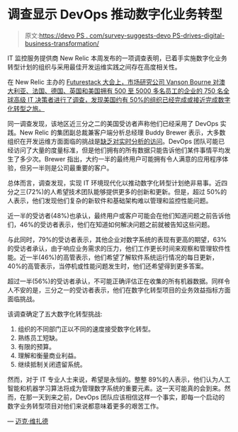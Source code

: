 # 调查显示 DevOps 推动数字化业务转型

> 原文:[https://devo PS . com/survey-suggests-devo PS-drives-digital-business-transformation/](https://devops.com/survey-suggests-devops-drives-digital-business-transformation/)

IT 监控服务提供商 New Relic 本周发布的一项调查表明，已着手实施数字化业务转型计划的组织与采用最佳开发运维实践之间存在高度相关性。

在 New Relic 主办的 [Futurestack 大会上，市场研究公司 Vanson Bourne 对澳大利亚、法国、德国、英国和美国拥有 500 至 5000 多名员工的企业的 750 名全球高级 IT 决策者进行了调查，发现美国约有 50%的组织已经完成或接近完成数字化转型之旅。](https://newrelic.com/futurestack)

同一调查发现，该地区近三分之二的美国受访者声称他们已经采用了 DevOps 实践。New Relic 的集团副总裁兼客户端分析总经理 Buddy Brewer 表示，大多数组织在开发运维方面面临的挑战是[缺乏对实时分析的访问](https://devops.com/new-relic-extends-observability-reach-and-scope/)。DevOps 团队可能已经访问了大量的度量标准，但是他们拥有的所有数据只能告诉他们某件事情平均发生了多少次。Brewer 指出，大约一半的最终用户可能拥有令人满意的应用程序体验，但另一半则是公司最重要的客户。

总体而言，调查发现，实现 IT 环境现代化以推动数字化转型计划绝非易事。近四分之三(72%)的人希望技术团队能够提供更多的创新和更新。但是，超过 50%的人表示，他们发现他们复杂的新软件和基础架构难以管理和监控性能问题。

近一半的受访者(48%)也承认，最终用户或客户可能会在他们知道问题之前告诉他们，46%的受访者表示，他们在知道如何解决问题之前就被告知这些问题。

与此同时，79%的受访者表示，其他企业对数字系统的表现有更高的期望，63%的受访者承认，由于响应业务需求的压力，他们工作更长时间来观察和管理软件性能。近一半(46%)的高管表示，他们希望了解软件系统运行情况的每日更新，40%的高管表示，当停机或性能问题发生时，他们还希望得到更多答案。

超过一半(56%)的受访者承认，不可能正确评估正在收集的所有机器数据。同样令人不安的是，三分之一的受访者表示，他们在数字化转型项目的业务效益指标方面面临挑战。

该调查确定了五大数字化转型挑战:

1.  组织的不同部门正以不同的速度接受数字化转型。
2.  熟练员工短缺。
3.  有限的预算。
4.  理解和衡量商业利益。
5.  继续抵制关闭遗留系统。

然而，对于 IT 专业人士来说，希望是永恒的。整整 89%的人表示，他们认为人工智能和机器学习算法将成为管理数字系统的重要元素。这一天可能真的会到来。然而，在那一天到来之前，DevOps 团队应该相信这样一个事实，即每一个启动的数字业务转型项目对他们来说都意味着更多的艰苦工作。

— [迈克·维扎德](https://devops.com/author/mike-vizard/)